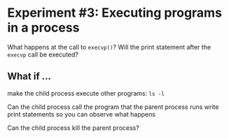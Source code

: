 # Experiment #3: Executing programs in a process

What happens at the call to `execvp()`?
Will the print statement after the `execvp` call be executed?

## What if ...

make the child process execute other programs: `ls -l`

Can the child process call the program that the parent process runs
write print statements so you can observe what happens

Can the child process kill the parent process?
